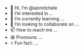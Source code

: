 - 👋 Hi, I’m @ianmitchele
- 👀 I’m interested in ...
- 🌱 I’m currently learning ...
- 💞️ I’m looking to collaborate on ...
- 📫 How to reach me ...
- 😄 Pronouns: ...
- ⚡ Fun fact: ...

<!---
ianmitchele/ianmitchele is a ✨ special ✨ repository because its `README.md` (this file) appears on your GitHub profile.
You can click the Preview link to take a look at your changes.
--->
